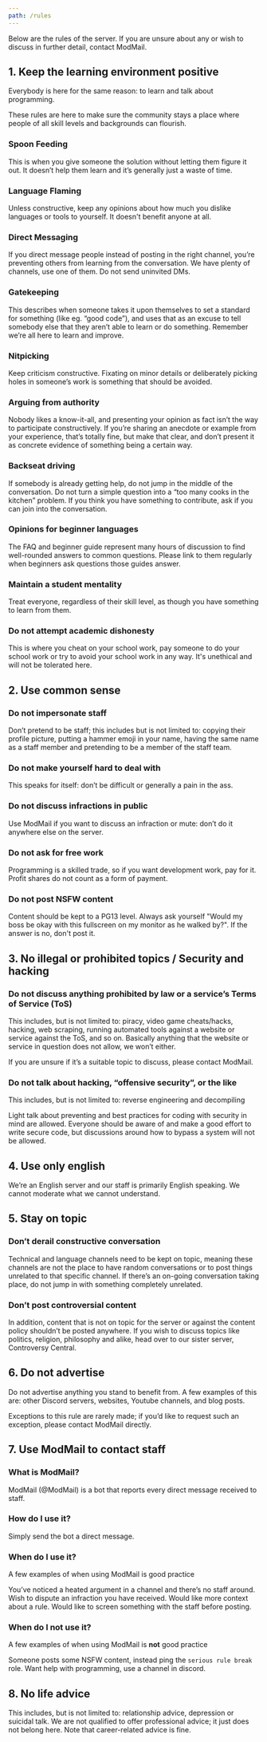 ```yaml
---
path: /rules
---
```


Below are the rules of the server. If you are unsure about any or wish to discuss in further detail, contact ModMail.

## 1. Keep the learning environment positive

Everybody is here for the same reason: to learn and talk about programming.

These rules are here to make sure the community stays a place where people of all skill levels and backgrounds can flourish.

### Spoon Feeding

This is when you give someone the solution without letting them figure it out. It doesn’t help them learn and it’s generally just a waste of time.

### Language Flaming

Unless constructive, keep any opinions about how much you dislike languages or tools to yourself. It doesn't benefit anyone at all.

### Direct Messaging

If you direct message people instead of posting in the right channel, you’re preventing others from learning from the conversation. We have plenty of channels, use one of them. Do not send uninvited DMs.

### Gatekeeping

This describes when someone takes it upon themselves to set a standard for something (like eg. “good code”), and uses that as an excuse to tell somebody else that they aren’t able to learn or do something. Remember we’re all here to learn and improve.

### Nitpicking

Keep criticism constructive. Fixating on minor details or deliberately picking holes in someone’s work is something that should be avoided.

### Arguing from authority

Nobody likes a know-it-all, and presenting your opinion as fact isn’t the way to participate constructively. If you’re sharing an anecdote or example from your experience, that’s totally fine, but make that clear, and don’t present it as concrete evidence of something being a certain way.

### Backseat driving

If somebody is already getting help, do not jump in the middle of the conversation. Do not turn a simple question into a “too many cooks in the kitchen” problem. If you think you have something to contribute, ask if you can join into the conversation.

### Opinions for beginner languages

The FAQ and beginner guide represent many hours of discussion to find well-rounded answers to common questions. Please link to them regularly when beginners ask questions those guides answer.

### Maintain a student mentality

Treat everyone, regardless of their skill level, as though you have something to learn from them.

### Do not attempt academic dishonesty

This is where you cheat on your school work, pay someone to do your school work or try to avoid your school work in any way. It's unethical and will not be tolerated here.

## 2. Use common sense

### Do not impersonate staff

Don’t pretend to be staff; this includes but is not limited to: copying their profile picture, putting a hammer emoji in your name, having the same name as a staff member and pretending to be a member of the staff team.

### Do not make yourself hard to deal with

This speaks for itself: don’t be difficult or generally a pain in the ass.

### Do not discuss infractions in public

Use ModMail if you want to discuss an infraction or mute: don’t do it anywhere else on the server.

### Do not ask for free work

Programming is a skilled trade, so if you want development work, pay for it. Profit shares do not count as a form of payment.

### Do not post NSFW content

Content should be kept to a PG13 level. Always ask yourself "Would my boss be okay with this fullscreen on my monitor as he walked by?". If the answer is no, don't post it.

## 3. No illegal or prohibited topics / Security and hacking

### Do not discuss anything prohibited by law or a service’s Terms of Service (ToS)

This includes, but is not limited to: piracy, video game cheats/hacks, hacking, web scraping, running automated tools against a website or service against the ToS, and so on. Basically anything that the website or service in question does not allow, we won’t either.

If you are unsure if it’s a suitable topic to discuss, please contact ModMail.

### Do not talk about hacking, “offensive security”, or the like

This includes, but is not limited to: reverse engineering and decompiling

Light talk about preventing and best practices for coding with security in mind are allowed. Everyone should be aware of and make a good effort to write secure code, but discussions around how to bypass a system will not be allowed.

## 4. Use only english

We’re an English server and our staff is primarily English speaking. We cannot moderate what we cannot understand.

## 5. Stay on topic

### Don’t derail constructive conversation

Technical and language channels need to be kept on topic, meaning these channels are not the place to have random conversations or to post things unrelated to that specific channel. If there’s an on-going conversation taking place, do not jump in with something completely unrelated.

### Don’t post controversial content

In addition, content that is not on topic for the server or against the content policy shouldn’t be posted anywhere. If you wish to discuss topics like politics, religion, philosophy and alike, head over to our sister server, Controversy Central.

## 6. Do not advertise

Do not advertise anything you stand to benefit from. A few examples of this are: other Discord servers, websites, Youtube channels, and blog posts.

Exceptions to this rule are rarely made; if you’d like to request such an exception, please contact ModMail directly.

## 7. Use ModMail to contact staff

### What is ModMail?

ModMail (@ModMail) is a bot that reports every direct message received to staff.

### How do I use it?

Simply send the bot a direct message.

### When do I use it?

A few examples of when using ModMail is good practice

You’ve noticed a heated argument in a channel and there’s no staff around.
Wish to dispute an infraction you have received.
Would like more context about a rule.
Would like to screen something with the staff before posting.

### When do I not use it?

A few examples of when using ModMail is **not** good practice

Someone posts some NSFW content, instead ping the `serious rule break` role.
Want help with programming, use a channel in discord.

## 8. No life advice

This includes, but is not limited to: relationship advice, depression or suicidal talk. We are not qualified to offer professional advice; it just does not belong here. Note that career-related advice is fine.
